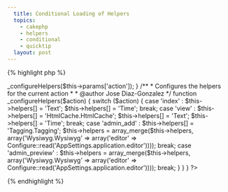 ```yaml
---
  title: Conditional Loading of Helpers
  topics:
    - cakephp
    - helpers
    - conditional
    - quicktip
  layout: post
---
```


{% highlight php %}
<?php
class TumblesController extends TumbleAppController {

	var $name = 'Tumbles';
	function beforeRender() {
		$this->_configureHelpers($this->params['action']);
	}
/**
 * Configures the helpers for the current action
 *
 * @author Jose Diaz-Gonzalez
 */
	function _configureHelpers($action) {
		switch ($action) {
			case 'index' :
				$this->helpers[] = 'Text';
				$this->helpers[] = 'Time';
				break;
			case 'view' :
				$this->helpers[] = 'HtmlCache.HtmlCache';
				$this->helpers[] = 'Text';
				$this->helpers[] = 'Time';
				break;
			case 'admin_add' :
				$this->helpers[] = 'Tagging.Tagging';
				$this->helpers = array_merge($this->helpers, array('Wysiwyg.Wysiwyg' => array('editor' => Configure::read('AppSettings.application.editor'))));
				break;
			case 'admin_preview' :
				$this->helpers = array_merge($this->helpers, array('Wysiwyg.Wysiwyg' => array('editor' => Configure::read('AppSettings.application.editor'))));
				break;
		}
	}
}
?>
{% endhighlight %}